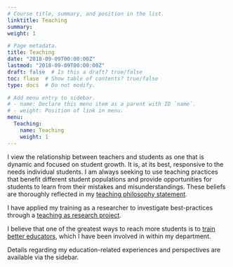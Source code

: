 ```yaml
---
# Course title, summary, and position in the list.
linktitle: Teaching
summary: 
weight: 1

# Page metadata.
title: Teaching
date: "2018-09-09T00:00:00Z"
lastmod: "2018-09-09T00:00:00Z"
draft: false  # Is this a draft? true/false
toc: flase  # Show table of contents? true/false
type: docs  # Do not modify.

# Add menu entry to sidebar.
# - name: Declare this menu item as a parent with ID `name`.
# - weight: Position of link in menu.
menu:
  Teaching:
    name: Teaching
    weight: 1
---
```

I view the relationship between teachers and students as one that is dynamic and focused on student growth. It is, at its best, responsive to the needs individual students. I am always seeking to use teaching practices that benefit different student populations and provide opportunities for students to learn from their mistakes and misunderstandings. These beliefs are thoroughly reflected in my [teaching philosophy statement](teaching/philosophy/).

I have applied my training as a researcher to investigate best-practices through a [teaching as research project](teaching/teaching-as-research/).

I believe that one of the greatest ways to reach more students is to [train better educators](teaching/training-gtas/), which I have been involved in within my department.

Details regarding my education-related experiences and perspectives are available via the sidebar.
